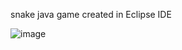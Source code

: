 snake java game created in Eclipse IDE 

![image](https://github.com/user-attachments/assets/64c94fb8-a663-4f0f-a3d4-7b72e1b9a676)
